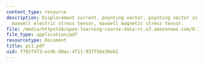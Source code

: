 ```yaml
---
content_type: resource
description: Displacement current, poynting vector, poynting vector in a conductor,
  maxwell electric stress tensor, maxwell magnetic stress tensor.
file: /media/https%3A/open-learning-course-data-rc.s3.amazonaws.com/8-311-electromagnetic-theory-spring-2004/f702f473ecdbd8ac4f1193ff56e3be62_ps1.pdf
file_type: application/pdf
resourcetype: Document
title: ps1.pdf
uid: f702f473-ecdb-d8ac-4f11-93ff56e3be62
---
```

